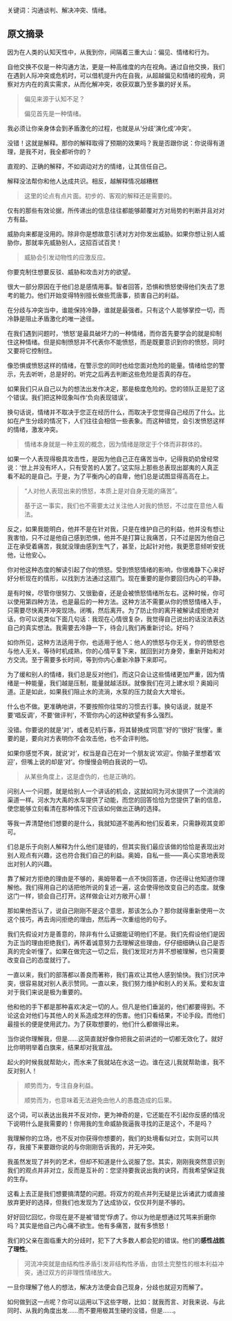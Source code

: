 关键词：沟通谈判、解决冲突、情绪。

## 原文摘录

因为在人类的认知天性中，从我到你，间隔着三重大山：偏见、情绪和行为。

自他交换不仅是一种沟通方法，更是一种高维度的内在视角。通过自他交换，我们在遇到人际冲突或危机时，可以借机提升内在自我，从超越偏见和情绪的视角，洞察对方内在的真实需求，从而化解冲突，收获双赢乃至多赢的好关系。

> 偏见来源于认知不足？
> 
> 偏见首先是一种情绪。

我必须让你亲身体会到矛盾激化的过程，也就是从‘分歧’演化成‘冲突’。

没错！这就是解释。那你的解释取得了预期的效果吗？我是否跟你说：你说得有道理，是我不对，我全都听你的？

直观的、正确的解释，不如调动对方的情绪，让其信任自己。

解释没法帮你和他人达成共识。相反，越解释情况越糟糕

> 这里的论点有点片面。初步的、客观的解释还是需要的。

仅有的那些有效论据，所传递出的信息往往都能够颠覆对方对局势的判断并且对对方有益。

威胁向来都是没用的。除非你是想故意引诱对方对你发出威胁。如果你想让别人威胁你，那就率先威胁别人，这招百试百灵！

> 威胁会引发动物性的应激反应。

你要克制住想要反驳、威胁和攻击对方的欲望。

很大一部分原因在于他们总是感情用事。智者回答，恐惧和愤怒使得他们失去了思考的能力。他们开始变得特别擅长做些荒唐事，损害自己的利益。

在分歧与冲突当中，谁能保持冷静，谁就是最强者。只有这个人能够掌控一切，而冷静是阻止矛盾激化的唯一途径。

在我们遇到问题时，‘愤怒’是最具破坏力的一种情绪，而你首先要学会的就是抑制住这种情绪。但是抑制愤怒并不代表你不能愤怒，而是既要意识到你的愤怒，同时又要将它控制住。

像恐惧或愤怒这样的情绪，在警示您的同时也给您面对危险的能量。情绪给您的警示，先去听听，总是好的。听完之后再去判断这些危险是否真的存在。

如果我们只从自己以为的想法出发作决定，那是极度危险的。您的领队正是犯了这个错误。我们把这种现象叫作‘负向表现错误’。

换句话说，情绪并不取决于您正在经历什么，而取决于您觉得自己经历了什么。比如在产生分歧的情况下，人们往往会相信一些表象。而这种错觉，会引发愤怒这样的情绪，激发冲突。

> 情绪本身就是一种主观的概念，因为情绪是限定于个体而非群体的。

如果一个人表现得极具攻击性，是因为他自己正在痛苦当中，记得我奶奶曾经常说：‘世上并没有坏人，只有受苦的人罢了。’这实际上那些总表现出鄙夷的人真正看不起的是自己。于是，为了平衡内心的自卑，他们总是试图显得高高在上。

> “人对他人表现出来的愤怒，本质上是对自身无能的痛苦”。
> 
> 基于这一事实，我们也不需要太过关注他人对我的愤怒，不过度在意他人看法。

反之，如果我能明白，他并不是在针对我，只是在维护自己的利益，他并没有想让我害怕，只不过是他自己感到恐惧，他并不是打算让我痛苦，只不过是因为他自己正在承受着痛苦，我就没理由感到生气了，甚至，比起针对他，我更愿意倾听安抚他，让他安心。

你对他这种态度的解读引起了你的愤怒。受到愤怒情绪的影响，你很难静下心来好好分析现在的情形，以找到方法通过这扇门。现在重要的是你要回归内心的平静。

是有时候，尽管你很努力、又很勤奋，还是会被愤怒情绪所左右。这种时候，你可以使用第四种方法，也是最后的一种方法。这种方法不需要从你的愤怒情绪入手，只需要尽快离开冲突现场。闭嘴，然后离开。为了防止你的离开被解读成拒绝对话，你可以说类似下面几句话：我现在心情很复杂，我觉得自己说出的话没法表达自己的真实想法。我需要去冷静一下，待会儿我们再重新讨论。好吗？

如你所见，这种方法适用于你，也适用于他人：他人的愤怒与你无关，你的愤怒也与他人无关。等待时机成熟，你的心情平复下来，就回到对方身旁，重新开始和对方交流。至于需要多长时间，等到你内心重新冷静下来即可。

为了缓和别人的情绪，我们总是反对他们，而这只会让这些情绪更加严重，因为情绪是一种能量，我们越是压制，能量就越活跃。就像我们在河上建水坝？奥姆问道。正是如此，如果我们阻止水的流淌，水泵的压力就会大大增长。

什么也不做。更准确地讲，不要按照你往常的习惯去行事。换句话说，就是不要‘唱反调’，不要‘做评判’，不管你内心的这种欲望有多么强烈。

没错。你要说的就是‘对’，或者见机行事，将其替换成‘同意’‘好的’‘很好’‘我懂’。重要的是，要向对方表明你不会攻击他，也不会评判他。

如果你感觉不爽，就说‘对’，权当是自己在对一个朋友说‘欢迎’。你脑子里想着‘欢迎’，但嘴上说的却是‘对’。你慢慢会明白我说的一切。

> 从某些角度上，这是虚伪的，也是正确的。

问别人一个问题，就是给别人一个讲话的机会，这就如同为河水提供了一个流淌的渠道一样。河水为大禹的水车提供了动能，而您的回答恰恰为您提供了新的信息，使您能够立刻看清在那种情况下应该如何做出正确的选择。

等我一弄清楚他们想要的是什么，我就知道不能再和他们反着来，只需静观其变即可。

们总是乐于向别人解释为什么他们是错的，但其实我们最应该做的恰恰是表现出对别人观点有兴趣，这也符合我们自己的利益。奥姆，自私一些——真心实意地表现出对别人的兴趣。

靠了解对方拒绝的理由是不够的，奥姆带着一点不快回答道，你还得让他知道你理解他。我们得用自己的话把他所说的复述一遍，这会使得他改变自己的态度。就像这门一样，锁会自己打开。这样做会让对方敞开心扉！

那如果他否认了，说自己刚刚不是这个意思，那该怎么办？那你就得重新使用一次这个技巧，再去询问拒绝的理由，然后再一次重组他的句子。

我们先假设对方是善意的，除非有什么证据能证明他们不是。我们先假设他们是因为正当的理由拒绝我们，再怀着诚意努力去理解这些理由，仔仔细细确认自己是否真的完全听懂了。如果在做完这一切之后，我们发现对方并不想被理解，也只需要改变自己的态度就行了。

一直以来，我们的部落都以善良而著称，我们喜欢让其他人感到愉快。我们讨厌冲突，很容易就对别人表示赞同。一直以来，我们努力维护和别人的关系。爱和友谊对于我们来说是极为重要的。

他和他的手下都是那种喜欢决定一切的人。但凡是他们垂涎的，他们都要得到。不论这会对他们与其他人的关系造成怎样的伤害。他们只看结果，不论手段。而他们最擅长的便是使用武力。为了获取想要的，他们什么都做得出来。

当你说你理解我，但是……这简直就好像你把我之前讲述的一切都无效化了。就好比你明明举着白旗来，结果却对我宣战。

起火的时候我就帮助火，而水来了我就站在水这一边。谁在这儿我就帮助谁，我不反对别人！

> 顺势而为，专注自身利益。
> 
> 顺势而为，也意味着无法避免由他人的愚蠢造成的后果。

这个词，可以表达出我并不反对你，更为神奇的是，它还能在不引起你反感的情况下说明什么是我需要的！你用我的生命威胁我逼我寻找的正是这个，不是吗？

我理解你的立场，也不反对你获得你想要的，我们的处境看似对立，实则可以共存，我接下来要跟你说的与你刚刚告诉我的，并无冲突。

我虽然发现了并列的艺术，但却不知道是什么说服了您。其实，刚刚我突然意识到我们的观点并非对立，反而是互补的：您坚持要我说出我的诀窍，而我希望保证我的生存。

这看上去正是我们想要搞清楚的问题。将双方的观点并列无疑是比诉诸武力或直接放弃更好的选择，但我们也发现为了达成协议，仅仅并列是不够的。

好好回忆回忆，你现在是不是被‘错觉’俘虏了。你以为他是想通过咒骂来折磨你吗？其实是他自己内心痛不欲生。他有多痛苦，就有多愤怒！

我们的父亲在面临重大的分歧时，犯下了大多数人都会犯的错误。他们的**感性战胜了理性**。

> 河流冲突就是由结构性矛盾引发非结构性矛盾，由领土完整性的根本利益冲突，通过双方的非理性情绪放大。

一旦你理解了他人的想法，解决方法便会自己现身，分歧也就迎刃而解了。

如何做到这一点呢？你可以运用以下这些字眼，比如：就我而言、对我来说、与此同时、从我的角度出发……而不要用极其生硬的没错，但是……。
